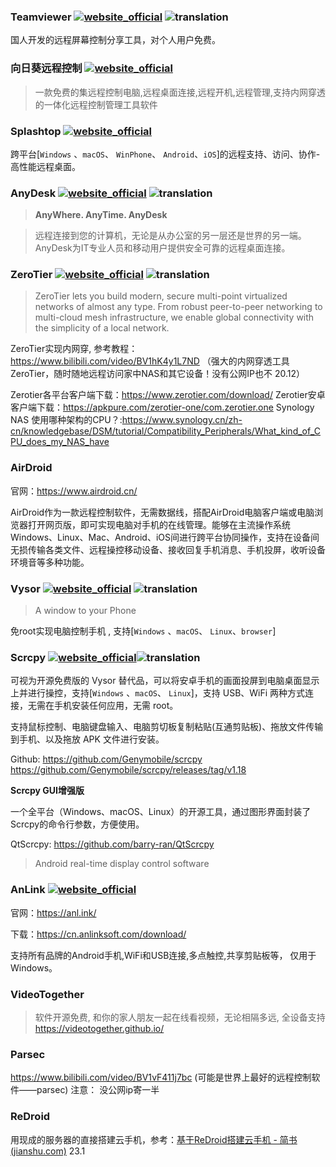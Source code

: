 ### Teamviewer [![website_official](https://gitbook07.oss-cn-hangzhou.aliyuncs.com/website_official.svg)](https://www.teamviewer.cn/cn/) ![translation](https://gitbook07.oss-cn-hangzhou.aliyuncs.com/translation.svg)

国人开发的远程屏幕控制分享工具，对个人用户免费。

### 向日葵远程控制 [![website_official](https://gitbook07.oss-cn-hangzhou.aliyuncs.com/website_official.svg)](https://sunlogin.oray.com/personal/)

> 一款免费的集远程控制电脑,远程桌面连接,远程开机,远程管理,支持内网穿透的一体化远程控制管理工具软件

### Splashtop [![website_official](https://gitbook07.oss-cn-hangzhou.aliyuncs.com/website_official.svg)](http://www.splashtop.com/)

跨平台[`Windows` 、`macOS`、 `WinPhone`、 `Android`、`iOS`]的远程支持、访问、协作-高性能远程桌面。

### AnyDesk [![website_official](https://gitbook07.oss-cn-hangzhou.aliyuncs.com/website_official.svg)](https://anydesk.com) ![translation](https://gitbook07.oss-cn-hangzhou.aliyuncs.com/translation.svg)

> **AnyWhere. AnyTime. AnyDesk**

> 远程连接到您的计算机，无论是从办公室的另一层还是世界的另一端。 AnyDesk为IT专业人员和移动用户提供安全可靠的远程桌面连接。

### ZeroTier [![website_official](https://gitbook07.oss-cn-hangzhou.aliyuncs.com/website_official.svg)](https://www.zerotier.com/) ![translation](https://gitbook07.oss-cn-hangzhou.aliyuncs.com/translation.svg)


> ZeroTier lets you build modern, secure multi-point virtualized networks of almost any type. From robust peer-to-peer networking to multi-cloud mesh infrastructure, we enable global connectivity with the simplicity of a local network.

ZeroTier实现内网穿, 参考教程：https://www.bilibili.com/video/BV1hK4y1L7ND （强大的内网穿透工具ZeroTier，随时随地远程访问家中NAS和其它设备！没有公网IP也不 20.12）

Zerotier各平台客户端下载：https://www.zerotier.com/download/
Zerotier安卓客户端下载：https://apkpure.com/zerotier-one/com.zerotier.one
Synology NAS 使用哪种架构的CPU？:https://www.synology.cn/zh-cn/knowledgebase/DSM/tutorial/Compatibility_Peripherals/What_kind_of_CPU_does_my_NAS_have

### AirDroid

官网：https://www.airdroid.cn/

AirDroid作为一款远程控制软件，无需数据线，搭配AirDroid电脑客户端或电脑浏览器打开网页版，即可实现电脑对手机的在线管理。能够在主流操作系统Windows、Linux、Mac、Android、iOS间进行跨平台协同操作，支持在设备间无损传输各类文件、远程操控移动设备、接收回复手机消息、手机投屏，收听设备环境音等多种功能。

### Vysor  [![website_official](https://gitbook07.oss-cn-hangzhou.aliyuncs.com/website_official.svg)](https://www.vysor.io/) ![translation](https://gitbook07.oss-cn-hangzhou.aliyuncs.com/translation.svg)

> A window to your Phone

免root实现电脑控制手机 , 支持[`Windows` 、`macOS`、 `Linux`、`browser`]

### Scrcpy   [![website_official](https://gitbook07.oss-cn-hangzhou.aliyuncs.com/website_official.svg)](https://github.com/Genymobile/scrcpy  )![translation](https://gitbook07.oss-cn-hangzhou.aliyuncs.com/translation.svg)

可视为开源免费版的 Vysor 替代品，可以将安卓手机的画面投屏到电脑桌面显示上并进行操控，支持[`Windows` 、`macOS`、 `Linux`]，支持 USB、WiFi 两种方式连接，无需在手机安装任何应用，无需 root。

支持鼠标控制、电脑键盘输入、电脑剪切板复制粘贴(互通剪贴板)、拖放文件传输到手机、以及拖放 APK 文件进行安装。

Github: https://github.com/Genymobile/scrcpy
https://github.com/Genymobile/scrcpy/releases/tag/v1.18

**Scrcpy GUI增强版**

一个全平台（Windows、macOS、Linux）的开源工具，通过图形界面封装了Scrcpy的命令行参数，方便使用。

QtScrcpy: https://github.com/barry-ran/QtScrcpy

> Android real-time display control software

### AnLink [![website_official](https://gitbook07.oss-cn-hangzhou.aliyuncs.com/website_official.svg)](https://cn.anlinksoft.com/ )

官网：https://anl.ink/

下载：https://cn.anlinksoft.com/download/

支持所有品牌的Android手机,WiFi和USB连接,多点触控,共享剪贴板等， 仅用于Windows。

### VideoTogether

> 软件开源免费, 和你的家人朋友一起在线看视频，无论相隔多远, 全设备支持
> https://videotogether.github.io/

### Parsec

https://www.bilibili.com/video/BV1vF411j7bc (可能是世界上最好的远程控制软件——parsec) 
注意： 没公网ip寄一半

### ReDroid

用现成的服务器的直接搭建云手机，参考：[基于ReDroid搭建云手机 - 简书 (jianshu.com)](https://www.jianshu.com/p/a6b5bedcc205) 23.1
